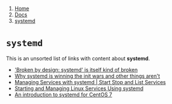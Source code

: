 <!-- -
Title: systemd
Description: Notes on systemd
First Published: 2014-02-27
Last Updated: 2014-07-30
- -->

<ol class="breadcrumb" itemprop="breadcrumb">
	<li><a href="/">Home</a></li>
	<li><a href="/docs/">Docs</a></li>
	<li><a href="/docs/systemd.html">systemd</a></li>
</ol>

`systemd`
=========

This is an unsorted list of links with content about **systemd**.

*   ['Broken by design: systemd' is itself kind of broken](http://utcc.utoronto.ca/~cks/space/blog/linux/SystemdAndBrokenByDesign)
*   [Why systemd is winning the init wars and other things aren't](http://utcc.utoronto.ca/~cks/space/blog/linux/SystemdWhyItWon)
*   [Managing Services with systemd | Start Stop and List Services](https://scottlinux.com/2014/03/07/managing-services-with-systemd-start-stop-and-list-services/)
*   [Starting and Managing Linux Services Using systemd](http://www.databook.bz/?page_id=2578)
*   [An introduction to systemd for CentOS 7](http://www.openlogic.com/wazi/bid/351296/an-introduction-to-systemd-for-centos-7)
